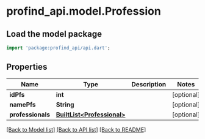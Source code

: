 # profind_api.model.Profession

## Load the model package
```dart
import 'package:profind_api/api.dart';
```

## Properties
Name | Type | Description | Notes
------------ | ------------- | ------------- | -------------
**idPfs** | **int** |  | [optional] 
**namePfs** | **String** |  | [optional] 
**professionals** | [**BuiltList&lt;Professional&gt;**](Professional.md) |  | [optional] 

[[Back to Model list]](../README.md#documentation-for-models) [[Back to API list]](../README.md#documentation-for-api-endpoints) [[Back to README]](../README.md)


